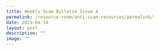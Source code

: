 ```yaml
---
title: Weekly Scam Bulletin Issue 4
permalink: /resource-room/anti-scam-resources/permalink/
date: 2023-04-14
layout: post
description: ""
image: ""
---
```

